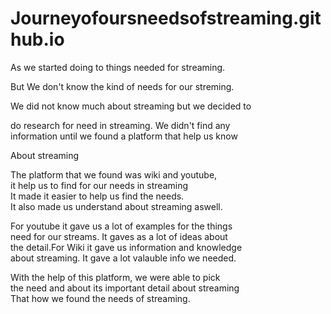 # Journeyofoursneedsofstreaming.github.io
<!DOCTYPE html>
<html>
<head>
	<meta charset="utf-8">
	<meta name="viewport" content="width=device-width, initial-scale=1">
	<title>The journey</title>
</head>
<body>
	<p>
	As we started doing to things needed for streaming.
	<p>
	But We don't know the kind of needs for our streming.
	<p>
	We did not know much about streaming but we decided to
	<p>
	do research for need in streaming. We didn't find any<br/>
	information until we found a platform that help us know
	<p>
	About streaming
	<p>
	</p>
	The platform that we found was wiki and youtube,<br/>
	it help us to find for our needs in streaming<br/>
	It made it easier to help us find the needs.<br/>
	It also made us understand about streaming aswell.<br/>
	<p>
	<p/>
	For youtube it gave us a lot of examples for the things<br/>
	need for our streams. It gaves as a lot of ideas about<br/>
	the detail.For Wiki it gave us information and knowledge<br/>
	about streaming. It gave a lot valauble info we needed.<br/>
	<p>
	<p/>
	With the help of this platform, we were able to pick<br/>
	the need and about its important detail about streaming<br/>
	That how we found the needs of streaming.






</html>
